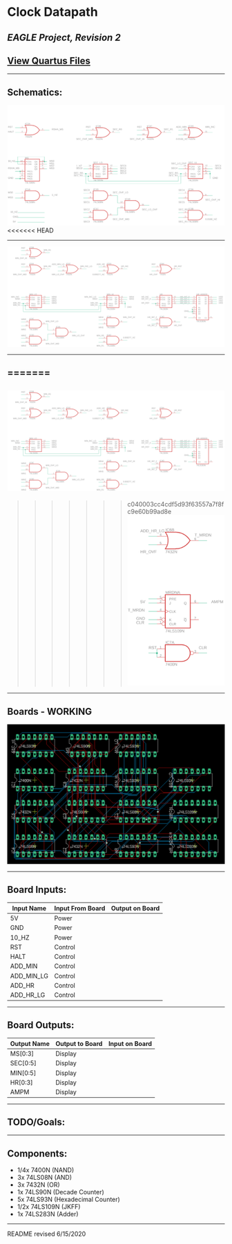 # Clock Datapath

## *EAGLE Project, Revision 2*
## [View Quartus Files](https://github.com/keelbeelveel/binary_clock/tree/master/quartusII/datapath2.1)

---

## Schematics:
![Datapath Schematic 1](images/rev2_ms_sec_light.png)
<<<<<<< HEAD

---

![Datapath Schematic 2](images/rev2_min_hr_light.png)

---

=======
---
![Datapath Schematic 2](images/rev2_min_hr_light.png)
---
>>>>>>> c040003cc4cdf5d93f63557a7f8fc9e60b99ad8e
![Datapath Schematic 3](images/rev2_meridian_light.png)

---

## Boards - **WORKING**
![Board Revision 1](images/clock_datapath_board_rev1.png)

---

## Board Inputs:

| Input Name | Input From Board | Output on Board |
| --- | --- | --- |
| 5V | Power | |
| GND | Power | |
| 10_HZ | Power | |
| RST | Control | |
| HALT | Control | |
| ADD_MIN | Control | |
| ADD_MIN_LG | Control | |
| ADD_HR | Control | |
| ADD_HR_LG | Control | |

---

## Board Outputs:

| Output Name | Output to Board | Input on Board |
| --- | --- | --- |
| MS[0:3] | Display | |
| SEC[0:5] | Display | |
| MIN[0:5] | Display | |
| HR[0:3] | Display | |
| AMPM | Display | |

---

## TODO/Goals:

---

## Components:
- 1/4x 7400N (NAND)
- 3x 74LS08N (AND)
- 3x 7432N (OR)
- 1x 74LS90N (Decade Counter)
- 5x 74LS93N (Hexadecimal Counter)
- 1/2x 74LS109N (JKFF)
- 1x 74LS283N (Adder)

---

README revised 6/15/2020
